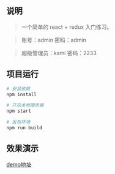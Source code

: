 ## 说明
> 一个简单的 react + redux 入门练习。

> 账号：admin 密码：admin

> 超级管理员：kami 密码：2233

## 项目运行
``` bash
# 安装依赖
npm install

# 开启本地服务器
npm start

# 发布环境
npm run build
```

## 效果演示
[demo地址](https://hudonger.github.io)
